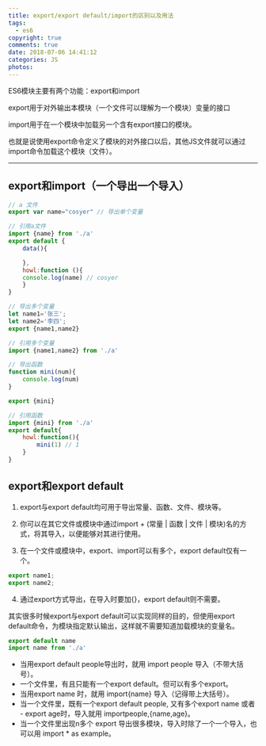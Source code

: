 ```yaml
---
title: export/export default/import的区别以及用法
tags:
  - es6
copyright: true
comments: true
date: 2018-07-06 14:41:12
categories: JS
photos:
---
```


ES6模块主要有两个功能：export和import

export用于对外输出本模块（一个文件可以理解为一个模块）变量的接口

import用于在一个模块中加载另一个含有export接口的模块。

也就是说使用export命令定义了模块的对外接口以后，其他JS文件就可以通过import命令加载这个模块（文件）。

---
<!-- more -->

## export和import（一个导出一个导入）
```javascript
// a 文件 
export var name="cosyer" // 导出单个变量

// 引用a文件 
import {name} from './a'
export default {
    data(){

    },
    howl:function (){
    console.log(name) // cosyer
    }
}

// 导出多个变量 
let name1='张三';
let name2='李四';
export {name1,name2}

// 引用多个变量
import {name1,name2} from './a'

// 导出函数
function mini(num){
    console.log(num)
}

export {mini}

// 引用函数
import {mini} from './a'
export default{
    howl:function(){
        mini(1) // 1
    }
}
```

## export和export default

1. export与export default均可用于导出常量、函数、文件、模块等。

2. 你可以在其它文件或模块中通过import + (常量 | 函数 | 文件 | 模块)名的方式，将其导入，以便能够对其进行使用。

3. 在一个文件或模块中，export、import可以有多个，export default仅有一个。

```javascript
export name1;
export name2;
```

4. 通过export方式导出，在导入时要加{}，export default则不需要。

其实很多时候export与export default可以实现同样的目的，但使用export default命令，为模块指定默认输出，这样就不需要知道加载模块的变量名。

```javascript
export default name
import name from './a'
```

- 当用export default people导出时，就用 import people 导入（不带大括号）。
- 一个文件里，有且只能有一个export default。但可以有多个export。
- 当用export name 时，就用 import{name} 导入（记得带上大括号）。
- 当一个文件里，既有一个export default people, 又有多个export name 或者 - export age时，导入就用 importpeople,{name,age}。
- 当一个文件里出现n多个 export 导出很多模块，导入时除了一个一个导入，也可以用 import * as example。